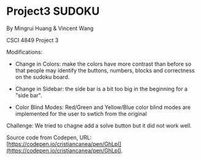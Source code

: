 # Project3 SUDOKU

By Mingrui Huang & Vincent Wang

CSCI 4849 Project 3

Modifications: 

- Change in Colors: make the colors have more contrast than before so that people may identify the buttons, numbers, blocks and correctness on the sudoku board.

- Change in Sidebar: the side bar is a bit too big in the beginning for a "side bar".

- Color Blind Modes: Red/Green and Yellow/Blue color blind modes are implemented for the user to swtich from the original

Challenge: We tried to chagne add a solve button but it did not work well.


Source code from Codepen, URL: [https://codepen.io/cristiancanea/pen/GhLpI](https://codepen.io/cristiancanea/pen/GhLpI).

